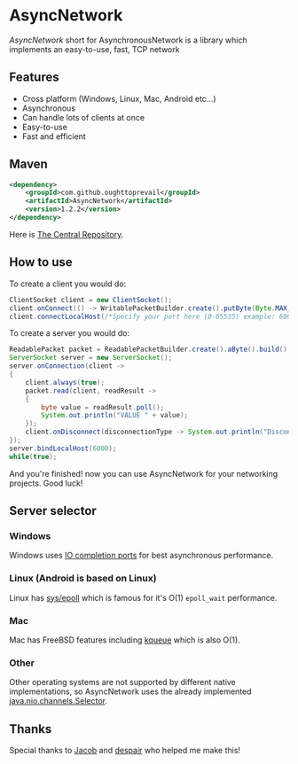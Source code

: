 # AsyncNetwork
*AsyncNetwork* short for AsynchronousNetwork is a library which implements an easy-to-use, fast, TCP network

## Features

* Cross platform (Windows, Linux, Mac, Android etc...)
* Asynchronous
* Can handle lots of clients at once
* Easy-to-use
* Fast and efficient

## Maven
```xml
<dependency>
    <groupId>com.github.oughttoprevail</groupId>
    <artifactId>AsyncNetwork</artifactId>
    <version>1.2.2</version>
</dependency>
```
Here is <a href="https://search.maven.org/classic/#artifactdetails%7Ccom.github.oughttoprevail%7CAsyncNetwork%7C1.2.0%7Cjar">The Central Repository</a>.

## How to use
To create a client you would do:
```java
ClientSocket client = new ClientSocket();
client.onConnect(() -> WritablePacketBuilder.create().putByte(Byte.MAX_VALUE).build().writeAndClose(client));
client.connectLocalHost(/*Specify your port here (0-65535) example: 6000*/6000);
```
To create a server you would do:
```java
ReadablePacket packet = ReadablePacketBuilder.create().aByte().build();
ServerSocket server = new ServerSocket();
server.onConnection(client ->
{
	client.always(true);
	packet.read(client, readResult ->
	{
		byte value = readResult.poll();
		System.out.println("VALUE " + value);
	});
	client.onDisconnect(disconnectionType -> System.out.println("Disconnected" + disconnectionType));
});
server.bindLocalHost(6000);
while(true);
```

And you're finished! now you can use AsyncNetwork for your networking projects. Good luck!

## Server selector
### Windows
Windows uses <a href="https://docs.microsoft.com/en-us/windows/desktop/fileio/i-o-completion-ports">IO completion ports</a> for best asynchronous performance.
### Linux (Android is based on Linux)
Linux has <a href="http://man7.org/linux/man-pages/man7/epoll.7.html">sys/epoll</a> which is famous for it's O(1) `epoll_wait` performance.
### Mac
Mac has FreeBSD features including <a href="https://www.freebsd.org/cgi/man.cgi?query=kqueue&sektion=2">kqueue</a> which is also O(1).
### Other
Other operating systems are not supported by different native implementations,
so AsyncNetwork uses the already implemented <a href="https://docs.oracle.com/javase/7/docs/api/java/nio/channels/Selector.html">java.nio.channels.Selector</a>.

## Thanks
Special thanks to <a href="https://github.com/jhg023">Jacob</a> and <a href="https://github.com/despair86">despair</a> who helped me make this!